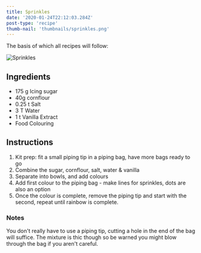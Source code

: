 ```yaml
---
title: Sprinkles
date: '2020-01-24T22:12:03.284Z'
post-type: 'recipe'
thumb-nail: 'thumbnails/sprinkles.png'
---
```


The basis of which all recipes will follow:

![Sprinkles](./sprinkles.png)

## Ingredients

- 175 g Icing sugar
- 40g cornflour
- 0.25 t Salt
- 3 T Water
- 1 t Vanilla Extract
- Food Colouring

## Instructions

1. Kit prep: fit a small piping tip in a piping bag, have more bags ready to go
2. Combine the sugar, cornflour, salt, water & vanilla
3. Separate into bowls, and add colours
4. Add first colour to the piping bag - make lines for sprinkles, dots are also an option
5. Once the colour is complete, remove the piping tip and start with the second, repeat until rainbow is complete.

### Notes

You don't really have to use a piping tip, cutting a hole in the end of the bag will suffice.
The mixture is thic though so be warned you might blow through the bag if you aren't careful.
